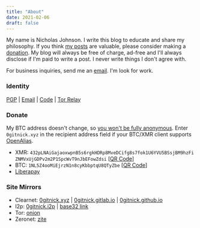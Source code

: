 ```yaml
---
title: "About"
date: 2021-02-06
draft: false
---
```

My name is Nicholas Johnson. I write this blog to educate and share my philosophy. If you think [my posts](/post) are valuable, please consider making a [donation](#donate). My blog will always be free of charge, ad-free and I'll always disclose if I'm paid to write a post. I never write things I don't agree with.

For business inquiries, send me an [email](mailto:nicholasjohnson@posteo.org). I'm look for work.

### Identity
[PGP](/pub_key.asc) | [Email](mailto:nicholasjohnson@posteo.org) | [Code](https://savannah.nongnu.org/users/gitnick) | [Tor Relay](https://metrics.torproject.org/rs.html#details/0B4E3C54AF4566E96666728B8FFD1B6B4CB568DF)

### Donate
My BTC address doesn't change, so [you won't be fully anonymous](https://en.bitcoin.it/wiki/Address_reuse). Enter `0gitnick.xyz` in the recipient address field if your BTC/XMR client supports [OpenAlias](https://openalias.org).
* XMR:&nbsp;`432pLNAiGajaoxwpnB5s6rgkHDRp8MveDCifg8s7fok1U6YVU5BSsjBM9hzFiZNMVxUjGDPv2m2P1SpcWvT9nJbEFowZdsi` [[QR Code](/xmr_address.png)]
* BTC:&nbsp;`1NL5Z4ooMiEjrzN1n8cyKbbptqU8QTyZbe` [[QR Code](/btc_address.png)]
* [Liberapay](https://liberapay.com/0gitnick)

### Site Mirrors<a name="Site_Mirrors"></a>
* Clearnet: [0gitnick.xyz](https://0gitnick.xyz) | [0gitnick.gitlab.io](https://0gitnick.gitlab.io) | [0gitnick.github.io](https://0gitnick.github.io)
* I2p: [0gitnick.i2p](http://0gitnick.i2p) | [base32 link](http://xpw6ynhbxxuqsr6spcnfiyvuhvimm3jg7uti2oqv3jlh76j532oa.b32.i2p)
* Tor: [onion](http://gitnickkff6dtksy4txvwmgibwa3x5syfcyzk6kjnisuknuutwtumdid.onion)
* Zeronet: [zite](http://127.0.0.1:43110/1NL5Z4ooMiEjrzN1n8cyKbbptqU8QTyZbe)
